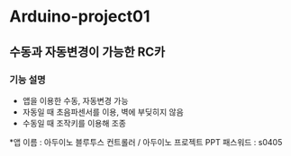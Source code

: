 # Arduino-project01
## 수동과 자동변경이 가능한 RC카
### 기능 설명
- 앱을 이용한 수동, 자동변경 가능
- 자동일 때 초음파센서를 이용, 벽에 부딪히지 않음
- 수동일 때 조작키를 이용해 조종

*앱 이름 : 아두이노 블루투스 컨트롤러 / 아두이노 프로젝트 PPT 패스워드 : s0405
